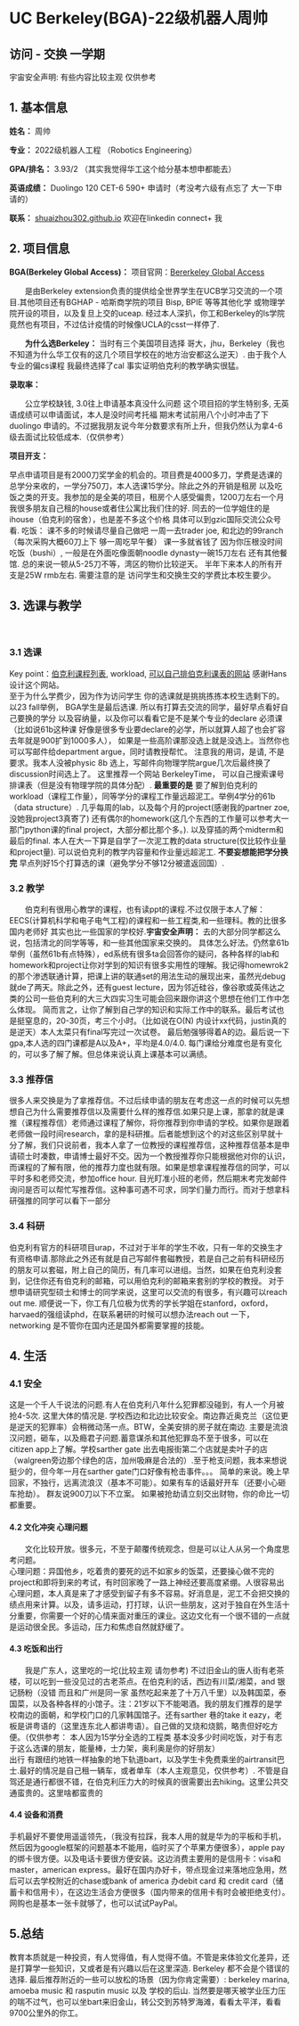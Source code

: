 # UC Berkeley(BGA)-22级机器人周帅

## 访问 - 交换 一学期 
宇宙安全声明: 有些内容比较主观 仅供参考

## 1. 基本信息

**姓名：** 周帅

**专业：** 2022级机器人工程 （Robotics Engineering）

**GPA/排名：** 3.93/2   （其实我觉得华工这个给分基本想申都能去）

**英语成绩：** Duolingo 120  CET-6 590+ 申请时（考没考六级有点忘了 大一下申请的）

**联系：** [shuaizhou302.github.io](https://shuaizhou302.github.io/)  欢迎在linkedin connect+ 我

## 2. 项目信息

**BGA(Berkeley Global Access)：**
项目官网：[Bererkeley Global Access](https://extension.berkeley.edu/international/academic/berkeley-global-access/?b_source=google&b_medium=cpc&b_campaign=9577201383&b_adgroup=130692803207&b_keyword=%2Bberkeley%20%2Bglobal%20%2Baccess&b_matchtype=b&b_gclid=Cj0KCQjw8pKxBhD_ARIsAPrG45mDOyhj4UuDkB4zhP-3T3HjJjoD-bF0bEzXCd-9IgzkIqfwIdSZGs4aAvwdEALw_wcB&b_device=c-&b_position=&b_adid=547965779462&b_placement=&b_random=12252566024386573987&gad_source=1&gclid=Cj0KCQjw8pKxBhD_ARIsAPrG45mDOyhj4UuDkB4zhP-3T3HjJjoD-bF0bEzXCd-9IgzkIqfwIdSZGs4aAvwdEALw_wcB)

  是由Berkeley extension负责的提供给全世界学生在UCB学习交流的一个项目.其他项目还有BGHAP - 哈斯商学院的项目 Bisp, BPIE 等等其他化学 或物理学院开设的项目，以及复旦上交的uceap. 经过本人深扒，你工和Berkeley的ls学院竟然也有项目，不过估计疫情的时候像UCLA的csst一样停了.

  **为什么选Berkeley：** 
当时有三个美国项目选择 哥大，jhu，Berkeley（我也不知道为什么华工仅有的这几个项目学校在的地方治安都这么逆天）. 由于我个人专业的偏cs课程 我最终选择了cal 事实证明伯克利的教学确实很猛。

**录取率：**

  公立学校缺钱, 3.0往上申请基本真没什么问题 这个项目招的学生特别多, 无英语成绩可以申请面试，本人是没时间考托福 期末考试前用八个小时冲击了下duolingo 申请的。不过据我朋友说今年分数要求有所上升，但我仍然认为拿4-6级去面试比较低成本.（仅供参考） 

**项目开支：**

  早点申请项目是有2000刀奖学金的机会的。项目费是4000多刀，学费是选课的总学分来收的，一学分750刀，本人选课15学分。除此之外的开销是租房 以及吃饭之类的开支。我参加的是全美的项目，租房个人感受偏贵，1200刀左右一个月 我很多朋友自己租的house或者住公寓比我们住的好. 同去的一位学姐住的是ihouse（伯克利的宿舍），也是差不多这个价格 具体可以到gzic国际交流公众号看. 吃饭： 课不多的时候请尽量自己做吧 一周一去trader joe, 和北边的99ranch（每次采购大概60刀上下 够一周吃早午餐） 课一多就省钱了 因为你压根没时间吃饭（bushi）, 一般是在外面吃像面朝noodle dynasty一碗15刀左右 还有其他餐馆. 总的来说一顿从5-25刀不等，湾区的物价比较逆天。 半年下来本人的所有开支是25W rmb左右. 需要注意的是 访问学生和交换生交的学费比本校生要少。


## 3. 选课与教学

 
### 3.1 选课
Key point：[伯克利课程列表](https://classes.berkeley.edu/), workload, [可以自己排伯克利课表的网站](https://berkeleytime.com/) 感谢Hans 设计这个网站。 <br>
至于为什么学费少，因为作为访问学生 你的选课就是挑挑拣拣本校生选剩下的。以23 fall举例， BGA学生是最后选课. 所以有打算去交流的同学，最好早点看好自己要换的学分 以及容纳量，以及你可以看看它是不是某个专业的declare 必须课（比如说61b这种课 好像是很多专业要declare的必学，所以就算人超了也会扩容 去年就是900扩到1000多人）， 如果是一些高阶课那没选上就是没选上。当然你也可以写邮件给department argue，同时请教授帮忙。 注意我的用词，是请, 不是要求。我本人没被physic 8b 选上，写邮件向物理学院argue几次后最终换了discussion时间选上了。 这里推荐一个网站 BerkeleyTime， 可以自己搜索课号排课表（但是没有物理学院的具体分配）. **最重要的是** 要了解到伯克利的workload（课程工作量），同等学分的课程工作量远超泥工。举例4学分的61b（data structure）. 几乎每周的lab，以及每个月的project(感谢我的partner zoe, 没她我project3真寄了) 还有偶尔的homework(这几个东西的工作量可以参考大一那门python课的final project，大部分都比那个多。). 以及穿插的两个midterm和最后的final. 本人在大一下算是自学了一次泥工教的data structure(仅比较作业量和project量). 可以说伯克利的教学内容量和作业量远超泥工. **不要妄想能把学分换完** 早点列好15个打算选的课（避免学分不够12分被遣返回国）.  


### 3.2 教学

  伯克利有很用心教学的课程，也有读ppt的课程.不过仅限于本人了解：EECS(计算机科学和电子电气工程)的课程和一些工程类,和一些理科。教的比很多国内老师好 其实也比一些国家的学校好.**宇宙安全声明：** 去的大部分同学都这么说，包括清北的同学等等，和一些其他国家来交换的。  具体怎么好法。仍然拿61b举例（虽然61b有点特殊），ed系统有很多ta会回答你的疑问，各种各样的lab和homework和project让你对学到的知识有很多实用性的理解。我记得homewrok2的那个渗透联通计算，把课上讲的联通set的用法生动的展现出来，虽然光debug就de了两天。除此之外，还有guest lecture，因为邻近硅谷，像谷歌或英伟达之类的公司一些伯克利的大三大四实习生可能会回来跟你讲这个思想在他们工作中怎么体现。 简而言之，让你了解到自己学的知识和实际工作中的联系。最后考试也是挺窒息的，20-30页，考三个小时。（比如说在O(N) 内设计xx代码，justin真的是逆天）本人太菜只有final写完过一次试卷。 最后勉强够得着A的边。最后说一下gpa,本人选的四门课都是A以及A+，平均是4.0/4.0. 每门课给分难度也是有变化的，可以多了解了解。但总体来说认真上课基本可以满绩。

### 3.3 推荐信
很多人来交换是为了拿推荐信。不过后续申请的朋友在考虑这一点的时候可以先想想自己为什么需要推荐信以及需要什么样的推荐信.如果只是上课，那拿的就是课推（课程推荐信）老师通过课程了解你，将你推荐到你申请的学校。如果你是跟着老师做一段时间research，拿的是科研推。后者能想到这个的对这些区别早就十分了解，我们只说前者，我本人拿了一位教授的课程推荐信，这种推荐信基本是申请硕士时凑数，申请博士最好不交。因为一个教授推荐你只能根据他对你的认识，而课程的了解有限，他的推荐力度也就有限。如果是想拿课程推荐信的同学，可以平时多和老师交流，参加office hour. 目光盯准小班的老师，然后期末考完发邮件询问是否可以帮忙写推荐信。这种事可遇不可求，同学们量力而行。而对于想拿科研强推的同学可以看下一部分


### 3.4 科研
伯克利有官方的科研项目urap，不过对于半年的学生不收，只有一年的交换生才有资格申请.那除此之外还有就是自己写邮件套磁教授，若是自己之前有科研经历的朋友可以套磁，附上自己的简历，有几率可以进组。当然，如果在伯克利没套到，记住你还有伯克利的邮箱，可以用伯克利的邮箱来套别的学校的教授。 对于想申请研究型硕士和博士的同学来说，这里可以交流的有很多，有兴趣可以reach out me. 顺便说一下，你工有几位极为优秀的学长学姐在stanford，oxford， harvaed的强组读phd，在联系暑研的时候可以想办法reach out 一下，networking 是不管你在国内还是国外都需要掌握的技能。


## 4. 生活

### 4.1 安全
这是一个千人千说法的问题.有人在伯克利八年什么犯罪都没碰到，有人一个月被抢4-5次. 这里大体的情况是. 学校西边和北边比较安全。南边靠近奥克兰（这位更是逆天的犯罪率）会稍微动荡一点。BTW，全美安排的房子就在南边. 主要是流浪汉问题，砸车，以及瘾君子问题.蓄意谋杀和其他犯罪岛不至于很多，可以在citizen app上了解。学校sarther gate 出去电报街第二个店就是卖叶子的店（walgreen旁边那个绿色的店，加州吸麻是合法的）.至于枪支问题，我本来想说挺少的，但今年一月在sarther gate门口好像有枪击事件。。。 简单的来说。晚上早回家，不独行，远离流浪汉（基本不可能）。如果有车的话最好开车（还要小心砸车抢劫）。 群友说900刀以下不立案。 如果被抢劫请立刻交出财物，你的命比一切都重要。 

#### 4.2 文化冲突 心理问题

  文化比较开放。很多元，不至于颠覆传统观念，但是可以让人从另一个角度思考问题。<br>
心理问题：异国他乡，吃着贵的要死的远不如家乡的饭菜，还要操心做不完的project和即将到来的考试，有时回家晚了一路上神经还要高度紧绷。人很容易出心理问题，本人真是来了才感受到留子有多不容易。好消息是，泥工不会把交换的绩点用来计算。以及，请多运动，打打球，认识一些朋友，这对于独自在外生活十分重要，你需要一个好的心情来面对重压的课业。这边文化有一个很不错的一点就是运动很全民。多运动，压力和焦虑自然就舒缓了。

#### 4.3 吃饭和出行

  我是广东人，这里吃的一坨(比较主观 请勿参考) 不过旧金山的唐人街有老茶楼，可以吃到一些没见过的古老茶点。在伯克利的话，西边有川菜/湘菜，and 银记肠粉（没错 而且和广州是同一家 虽然吃起来差了十万八千里）以及韩国菜，泰国菜，以及各种各样的小馆子。注：21岁以下不能喝酒。我的朋友们推荐的是学校南边的面朝，和学校门口的几家韩国馆子。还有sarther 巷的take it eazy，老板是讲粤语的（这里连东北人都讲粤语）。自己做的叉烧和烧鹅，略贵但好吃方便。（仅供参考： 本人因为15学分全选的工程类 基本没多少时间吃饭，对于有志于这么选课的朋友，能量棒，士力架，奥利奥是你的好朋友）<br>
出行 有跟纽约地铁一样抽象的地下轨道bart，以及学生卡免费乘坐的airtransit巴士.最好的情况是自己租一辆车，或者单车（本人主观意见，仅供参考）. 不管是自驾还是通行都很不错，在伯克利压力大的时候真的很需要出去hiking。这里公共交通蛮贵的。这里啥都蛮贵的

#### 4.4 设备和消费
手机最好不要使用遥遥领先，（我没有拉踩，我本人用的就是华为的平板和手机，然后因为google框架的问题基本不能用，临时买了个苹果方便很多），apple pay的绑卡很方便。以及电话卡要很方便安装。这边消费主要用的是信用卡：visa和master，american express。最好在国内办好卡，带点现金过来落地应急用，然后可以去学校附近的chase或bank of america 办debit card 和 credit card（储蓄卡和信用卡），在这边生活会方便很多（国内带来的信用卡有时会被拒绝支付）。网购也是基本一张卡就够了，也可以试试PayPal。


## 5.总结
教育本质就是一种投资，有人觉得值，有人觉得不值。不管是来体验文化差异，还是打算学一些知识，又或者是有兴趣以后在这里深造. Berkeley 都不会是个错误的选择. 最后推荐附近的一些可以放松的场景（因为你肯定需要）: berkeley marina, amoeba music 和 rasputin music 以及 学校的后山. 当然要是哪天被学业压力压的喘不过气，也可以坐bart来旧金山，转公交到苏特罗海滩，看看太平洋，看看9700公里外的你工。
  

